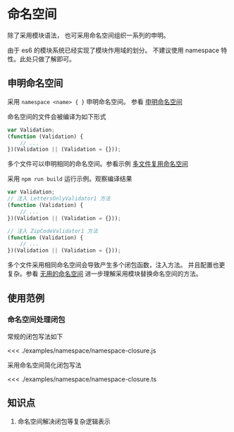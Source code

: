 # 命名空间
除了采用模块语法， 也可采用命名空间组织一系列的申明。

由于 es6 的模块系统已经实现了模块作用域的划分。
不建议使用 namespace 特性。此处只做了解即可。

## 申明命名空间
采用 `namespace <name> { }` 申明命名空间。
参看 [申明命名空间](./namespace.ts)

命名空间的文件会被编译为如下形式

```js
var Validation;
(function (Validation) {
    // ... 
})(Validation || (Validation = {}));
```

多个文件可以申明相同的命名空间。参看示例 [多文件复用命名空间](./same-namespace/test.ts)

采用 `npm run build` 运行示例。观察编译结果

```js
var Validation;
// 注入 LettersOnlyValidator1 方法
(function (Validation) {
    // ... 
})(Validation || (Validation = {}));

// 注入 ZipCodeValidator1 方法
(function (Validation) {
    // ... 
})(Validation || (Validation = {}));
```

多个文件采用相同命名空间会导致产生多个闭包函数，注入方法。
并且配置也更复杂。参看 [无用的命名空间](https://www.typescriptlang.org/docs/handbook/namespaces-and-modules.html#needless-namespacing) 进一步理解采用模块替换命名空间的方法。


## 使用范例
### 命名空间处理闭包
常规的闭包写法如下

<<< ./examples/namespace/namespace-closure.js

采用命名空间简化闭包写法

<<< ./examples/namespace/namespace-closure.ts

## 知识点
1. 命名空间解决闭包等复杂逻辑表示
